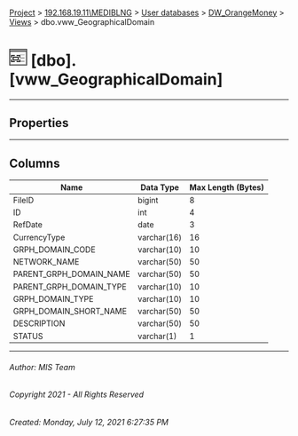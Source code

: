 #### 

[Project](../../../../index.md) > [192.168.19.11\\MEDIBLNG](../../../index.md) > [User databases](../../index.md) > [DW_OrangeMoney](../index.md) > [Views](Views.md) > dbo.vww_GeographicalDomain

# ![Views](../../../../Images/View32.png) [dbo].[vww_GeographicalDomain]

---

## <a name="#properties"></a>Properties



---

## <a name="#columns"></a>Columns

| Name | Data Type | Max Length (Bytes) |
|---|---|---|
| FileID | bigint | 8 |
| ID | int | 4 |
| RefDate | date | 3 |
| CurrencyType | varchar(16) | 16 |
| GRPH_DOMAIN_CODE | varchar(10) | 10 |
| NETWORK_NAME | varchar(50) | 50 |
| PARENT_GRPH_DOMAIN_NAME | varchar(50) | 50 |
| PARENT_GRPH_DOMAIN_TYPE | varchar(10) | 10 |
| GRPH_DOMAIN_TYPE | varchar(10) | 10 |
| GRPH_DOMAIN_SHORT_NAME | varchar(50) | 50 |
| DESCRIPTION | varchar(50) | 50 |
| STATUS | varchar(1) | 1 |


---

###### Author:  MIS Team

###### Copyright 2021 - All Rights Reserved

###### Created: Monday, July 12, 2021 6:27:35 PM

